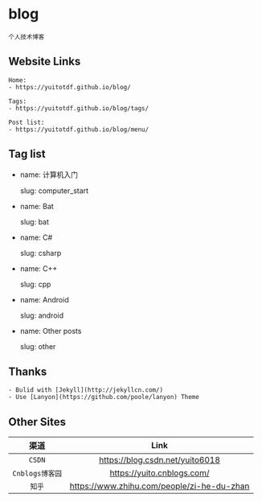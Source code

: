 # blog

    个人技术博客

## Website Links

    Home:
    - https://yuitotdf.github.io/blog/

    Tags:
    - https://yuitotdf.github.io/blog/tags/

    Post list:
    - https://yuitotdf.github.io/blog/menu/

## Tag list

  - name: 计算机入门 

    slug: computer_start

  - name: Bat

    slug: bat 

  - name: C#

    slug: csharp

  - name: C++

    slug: cpp

  - name: Android

    slug: android

  - name: Other posts

    slug: other 


## Thanks

    - Bulid with [Jekyll](http://jekyllcn.com/)
    - Use [Lanyon](https://github.com/poole/lanyon) Theme

## Other Sites

| 渠道 | Link |
| :---: | :---: |
| `CSDN` | <https://blog.csdn.net/yuito6018> |
| `Cnblogs博客园` | <https://yuito.cnblogs.com/> |
| `知乎` | <https://www.zhihu.com/people/zi-he-du-zhan> |